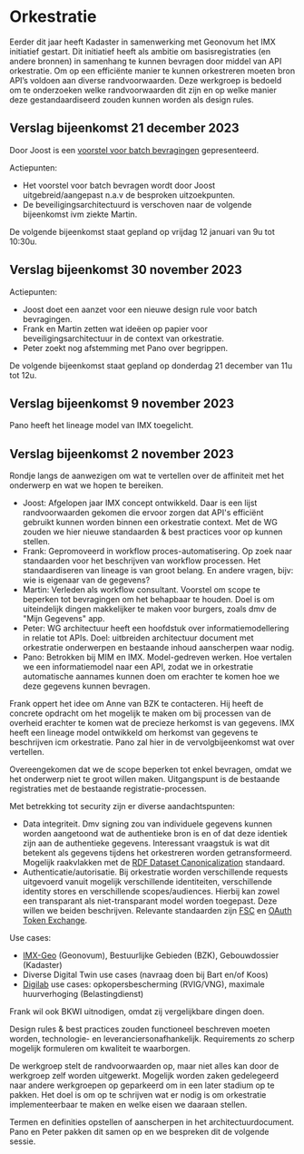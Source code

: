 # Orkestratie

Eerder dit jaar heeft Kadaster in samenwerking met Geonovum het IMX initiatief gestart. Dit initiatief heeft als ambitie om basisregistraties (en andere bronnen) in samenhang te kunnen bevragen door middel van API orkestratie. Om op een efficiënte manier te kunnen orkestreren moeten bron API’s voldoen aan diverse randvoorwaarden. Deze werkgroep is bedoeld om te onderzoeken welke randvoorwaarden dit zijn en op welke manier deze gestandaardiseerd zouden kunnen worden als design rules.

## Verslag bijeenkomst 21 december 2023

Door Joost is een [voorstel voor batch bevragingen](batch.md) gepresenteerd.

Actiepunten:

- Het voorstel voor batch bevragen wordt door Joost uitgebreid/aangepast n.a.v de besproken uitzoekpunten.
- De beveiligingsarchitectuurd is verschoven naar de volgende bijeenkomst ivm ziekte Martin.

De volgende bijeenkomst staat gepland op vrijdag 12 januari van 9u tot 10:30u.

## Verslag bijeenkomst 30 november 2023

Actiepunten:

- Joost doet een aanzet voor een nieuwe design rule voor batch bevragingen.
- Frank en Martin zetten wat ideëen op papier voor beveiligingsarchitectuur in de context van orkestratie.
- Peter zoekt nog afstemming met Pano over begrippen.

De volgende bijeenkomst staat gepland op donderdag 21 december van 11u tot 12u.

## Verslag bijeenkomst 9 november 2023

Pano heeft het lineage model van IMX toegelicht.

## Verslag bijeenkomst 2 november 2023

Rondje langs de aanwezigen om wat te vertellen over de affiniteit met het onderwerp en wat we hopen te bereiken.

- Joost: Afgelopen jaar IMX concept ontwikkeld. Daar is een lijst randvoorwaarden gekomen die ervoor zorgen dat API's efficiënt gebruikt kunnen worden binnen een orkestratie context. Met de WG zouden we hier nieuwe standaarden & best practices voor op kunnen stellen.
- Frank: Gepromoveerd in workflow proces-automatisering. Op zoek naar standaarden voor het beschrijven van workflow processen. Het standaardiseren van lineage is van groot belang. En andere vragen, bijv: wie is eigenaar van de gegevens?
- Martin: Verleden als workflow consultant. Voorstel om scope te beperken tot bevragingen om het behapbaar te houden. Doel is om uiteindelijk dingen makkelijker te maken voor burgers, zoals dmv de "Mijn Gegevens" app.
- Peter: WG architectuur heeft een hoofdstuk over informatiemodellering in relatie tot APIs. Doel: uitbreiden architectuur document met orkestratie onderwerpen en bestaande inhoud aanscherpen waar nodig.
- Pano: Betrokken bij MIM en IMX. Model-gedreven werken. Hoe vertalen we een informatiemodel naar een API, zodat we in orkestratie automatische aannames kunnen doen om erachter te komen hoe we deze gegevens kunnen bevragen.

Frank oppert het idee om Anne van BZK te contacteren. Hij heeft de concrete opdracht om het mogelijk te maken om bij processen van de overheid erachter te komen wat de precieze herkomst is van gegevens. IMX heeft een lineage model ontwikkeld om herkomst van gegevens te beschrijven icm orkestratie. Pano zal hier in de vervolgbijeenkomst wat over vertellen.

Overeengekomen dat we de scope beperken tot enkel bevragen, omdat we het onderwerp niet te groot willen maken. Uitgangspunt is de bestaande registraties met de bestaande registratie-processen.

Met betrekking tot security zijn er diverse aandachtspunten:

- Data integriteit. Dmv signing zou van individuele gegevens kunnen worden aangetoond wat de authentieke bron is en of dat deze identiek zijn aan de authentieke gegevens. Interessant vraagstuk is wat dit betekent als gegevens tijdens het orkestreren worden getransformeerd. Mogelijk raakvlakken met de [RDF Dataset Canonicalization](https://www.w3.org/TR/rdf-canon/) standaard.
- Authenticatie/autorisatie. Bij orkestratie worden verschillende requests uitgevoerd vanuit mogelijk verschillende identiteiten, verschillende identity stores en verschillende scopes/audiences. Hierbij kan zowel een transparant als niet-transparant model worden toegepast. Deze willen we beiden beschrijven. Relevante standaarden zijn [FSC](https://commonground.gitlab.io/standards/fsc/) en [OAuth Token Exchange](https://datatracker.ietf.org/doc/html/rfc8693).

Use cases:

- [IMX-Geo](https://www.geonovum.nl/geo-standaarden/imx-geo-semantisch-model-basis-en-kernregistraties) (Geonovum), Bestuurlijke Gebieden (BZK), Gebouwdossier (Kadaster)
- Diverse Digital Twin use cases (navraag doen bij Bart en/of Koos)
- [Digilab](https://digilab.overheid.nl/) use cases: opkopersbescherming (RVIG/VNG), maximale huurverhoging (Belastingdienst)

Frank wil ook BKWI uitnodigen, omdat zij vergelijkbare dingen doen.

Design rules & best practices zouden functioneel beschreven moeten worden, technologie- en leveranciersonafhankelijk. Requirements zo scherp mogelijk formuleren om kwaliteit te waarborgen.

De werkgroep stelt de randvoorwaarden op, maar niet alles kan door de werkgroep zelf worden uitgewerkt. Mogelijk worden zaken gedelegeerd naar andere werkgroepen op geparkeerd om in een later stadium op te pakken. Het doel is om op te schrijven wat er nodig is om orkestratie implementeerbaar te maken en welke eisen we daaraan stellen.

Termen en definities opstellen of aanscherpen in het architectuurdocument. Pano en Peter pakken dit samen op en we bespreken dit de volgende sessie.
